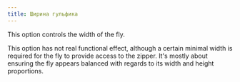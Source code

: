 ```yaml
---
title: Ширина гульфика
---
```


This option controls the width of the fly.

This option has not real functional effect, although a certain minimal width is required for the fly to provide access to the zipper.
It's mostly about ensuring the fly appears balanced with regards to its width and height proportions.
